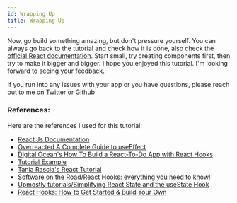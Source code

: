 ```yaml
---
id: Wrapping Up
title: Wrapping Up
---
```


Now, go build something amazing, but don't pressure yourself. You can always go back to the tutorial and check how it is done, also check the [official React documentation](https://reactjs.org/docs/hooks-reference.html). Start small, try creating components first, then try to make it bigger and bigger. I hope you enjoyed this tutorial. I'm looking forward to seeing your feedback. 

If you run into any issues with your app or you have questions, please reach out to me on [Twitter](https://twitter.com/hulyakarakayaa) or [Github](https://github.com/hulyak)


### References:

Here are the references I used for this tutorial:

- [React Js Documentation](https://reactjs.org/docs/hooks-reference.html)
- [Overreacted A Complete Guide to useEffect](https://overreacted.io/a-complete-guide-to-useeffect/)
- [Digital Ocean's How To Build a React-To-Do App with React Hooks](https://www.digitalocean.com/community/tutorials/how-to-build-a-react-to-do-app-with-react-hooks)
- [Tutorial Example](https://caabernathy.github.io/rust-tutorial/docs/)
- [Tania Rascia's React Tutorial](https://www.taniarascia.com/getting-started-with-react/)
- [Software on the Road/React Hooks: everything you need to know!](https://softwareontheroad.com/react-hooks/#use-effect)
- [Upmostly tutorials/Simplifying React State and the useState Hook](https://upmostly.com/tutorials/simplifying-react-state-and-the-usestate-hook)
- [React Hooks: How to Get Started & Build Your Own](https://www.sitepoint.com/react-hooks/)